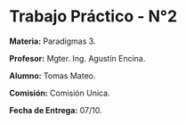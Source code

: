 # Trabajo Práctico - N°2

**Materia:** Paradigmas 3.

**Profesor:** Mgter. Ing. Agustín Encina.

**Alumno:** Tomas Mateo.

**Comisión:** Comisión Unica.

**Fecha de Entrega:** 07/10.
